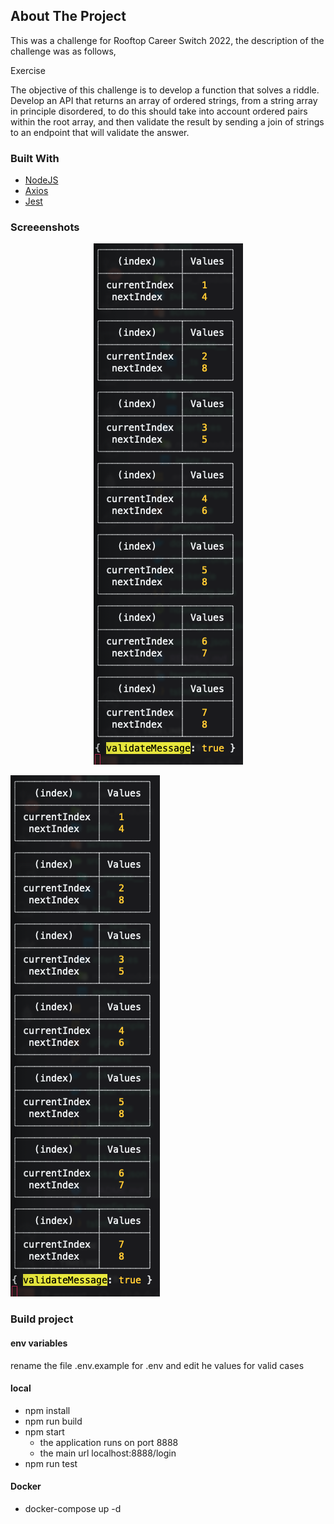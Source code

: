 ## About The Project

This was a challenge for Rooftop Career Switch 2022, the description of the challenge was as follows,

Exercise

The objective of this challenge is to develop a function that solves a riddle. Develop an API that returns an array of ordered strings, from a string array in principle disordered, to do this should take into account ordered pairs within the root array, and then validate the result by sending a join of strings to an endpoint that will validate the answer.

### Built With

- [NodeJS](https://nodejs.org/en/)
- [Axios](https://axios-http.com/)
- [Jest](https://jestjs.io/)

### Screeenshots

<p align="center"><img src="https://github.com/hernanrengel/challenge/blob/master/screens/screen1.png" alt="Screenshot"></p>

[![Watch the video](https://github.com/hernanrengel/challenge/blob/master/screens/screen1.png)](https://drive.google.com/file/d/1jpa83igKrgiRzWQ7tMO1PA5y2efyOtHK/view?usp=sharing)

### Build project

#### env variables

rename the file .env.example for .env and edit he values for valid cases

#### local

- npm install
- npm run build
- npm start
  - the application runs on port 8888
  - the main url localhost:8888/login
- npm run test

#### Docker

- docker-compose up -d
